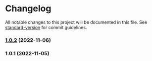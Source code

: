 # Changelog

All notable changes to this project will be documented in this file. See [standard-version](https://github.com/conventional-changelog/standard-version) for commit guidelines.

### [1.0.2](https://github.com/renancorreadev/cleanNodeApi/compare/v1.0.1...v1.0.2) (2022-11-06)

### 1.0.1 (2022-11-05)
